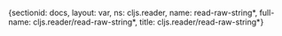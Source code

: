 {sectionid: docs, layout: var, ns: cljs.reader, name: read-raw-string*, full-name: cljs.reader/read-raw-string*,
  title: cljs.reader/read-raw-string*}
